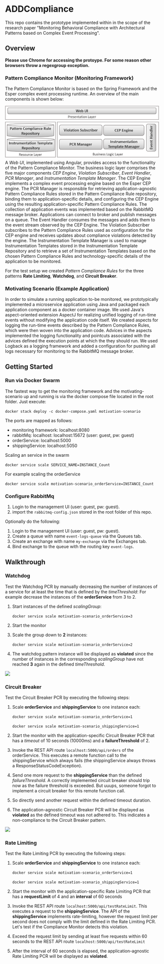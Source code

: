 # ADDCompliance

This repo contains the prototype implemented within in the scope of the research paper "Monitoring Behavioral Compliance with Architectural Patterns based on Complex Event Processing".

## Overview

**Please use Chrome for accessing the protoype. For some reason other browsers throw a regexgroup exception.** 

### Pattern Compliance Monitor (Monitoring Framework)
The Pattern Compliance Monitor is based on the Spring Framework and the Esper complex event processing runtime. 
An overview of the main components is shown below: 

![Overview of Components](docs/architecture.png)
A *Web UI*, implemented using Angular, provides access to the functionality of the Pattern Compliance Monitor.
The business logic layer comprises the five major components *CEP Engine*, *Violation Subscriber*, *Event Handler*, *PCR Manager*, and *Instrumentation Template Manager*. The CEP Engine implements a complex event processing engine based on the Esper CEP engine.
The PCR Manager is responsible for retrieving application-agnostic Pattern Compliance Rules stored in the Pattern Compliance Rule repository, binding them to application-specific details, and configuring the CEP Engine using the resulting application-specific Pattern Compliance Rules. The collection of application events was implemented based on the RabbitMQ message broker.
Applications can connect to broker and publish messages on a queue. The Event Handler consumes the messages and adds them to the event stream observed by the CEP Engine. The Violation Subscriber subscribes to the Pattern Compliance Rules used as configuration for the CEP engine and receives updates about compliance violations detected by the engine. The Instrumentation Template Manager is used to manage Instrumentation Templates stored in the Instrumentation Template Repository and to retrieve a set of Instrumentation Templates based on the chosen Pattern Compliance Rules and technology-specific details of the application to be monitored.

For the test setup we created *Pattern Compliance Rules* for the three patterns **Rate Limiting**, **Watchdog**, and **Circuit Breaker**.

### Motivating Scenario (Example Application)

In order to simulate a running application to-be monitored, we prototypically implemented a microservice application using Java and packaged each application component as a docker container image. We used Java's aspect-oriented extension AspectJ for realizing unified logging of run-time events without modifying the application code itself. We created aspects for logging the run-time events described by the Pattern Compliance Rules, which were then woven into the application code. Advices in the aspects implemented the logging functionality and pointcuts associated with the advices defined the execution points at which the they should run. We used Logback as a logging framework and added a configuration for pushing all logs necessary for monitoring to the RabbitMQ message broker.


## Getting Started

### Run via Docker Swarm
The fastest way to get the monitoring framework and the motivating-scenario up and running is via the docker compose file located in the root folder. Just execute: 

`docker stack deploy -c docker-compose.yaml motivation-scenario`

The ports are mapped as follows:

- monitoring framework: localhost:8080
- rabbitMq: localhost:  localhost:15672 (user: guest, pw: guest)
- orderService:    localhost:5000
- shippingService:     localhost:5050

Scaling an service in the swarm

`docker service scale SERVICE_NAME=INSTANCE_Count`

For example scaling the orderService

`docker service scale motivation-scenario_orderService=INSTANCE_Count`

### Configure RabbitMq 

1. Login to the management UI (user: guest, pw: guest).
2. import the `rabbitmq-config.json` stored in the root folder of this repo.

Optionally do the following:

1. Login to the management UI (user: guest, pw: guest).
2. Create a queue with name `event-logs-queue` via the Queues tab.
3. Create an exchange with name `my-exchange` via the Exchanges tab.
4. Bind exchange to the queue with the routing key `event-logs`.

## Walkthrough

### Watchdog
Test the Watchdog PCR by manually decreasing the number of instances of a service for at least the time that is defined by the *timeThreshold*:
For example decrease the instances of the **orderService** from 3 to 2.

1. Start instances of the defined *scalingGroup*:
   
    `docker service scale motivation-scenario_orderService=3`

2. Start the monitor

3. Scale the group down to **2** instances:

    `docker service scale motivation-scenario_orderService=2`

4. The watchdog pattern instance will be displayed as **violated** since the number of instances in the corresponding *scalingGroup* have not reached **3** again in the defined *timeThreshold*.

![](docs/watchdog_walkthrough.gif)

### Circuit Breaker
Test the Circuit Breaker PCR by executing the following steps:

1. Scale **orderService** and **shippingService** to one instance each:

     `docker service scale motivation-scenario_orderService=1`

     `docker service scale motivation-scenario_shippingService=1`

2. Start the monitor with the application-specific Circuit Breaker PCR that has a *timeout* of 10 seconds (10000ms) and a **failureThreshold** of 2.

3. Invoke the REST API route `localhost:5000/api/orders` of the orderService. This executes a remote function call to the shippingService which always fails (the shippingService always throws a ResponseStatusCodeException). 

5. Send one more request to the **shippingService** than the defined *failureThreshold*. A correctly implemented circuit breaker should trip now as the failure threshold is exceeded. But uuups, someone forgot to implement a circuit breaker for this remote function call.  

6. So directly send another request within the defined timeout duration. 

7. The application-agnostic Circuit Breaker PCR will be displayed as **violated** as the defined timeout was not adhered to. This indicates a non-compliance to the Circuit Breaker pattern.

![](docs/circuitbreaker_walkthrough.gif)

### Rate Limiting 
Test the Rate Limiting PCR by executing the following steps:

1. Scale **orderService** and **shippingService** to one instance each:

     `docker service scale motivation-scenario_orderService=1`

     `docker service scale motivation-scenario_shippingService=1`

2. Start the monitor with the application-specific Rate Limiting PCR that has a **requestLimit** of 4 and an **interval** of 60 seconds

2. Invoke the REST API route `localhost:5000/api/testRateLimit`. This executes a request to the **shippingService**. The API of the **shippingService** implements rate-limiting, however the request limit per second does not comply with the limit defined in the Rate Limiting PCR. Let's test if the Compliance Monitor detects this violation.

3. Exceed the request limit by sending at least five requests within 60 seconds to the REST API route `localhost:5000/api/testRateLimit`

4. After the interval of 60 seconds is elapsed, the application-agnostic Rate Limiting PCR will be displayed as **violated**.
